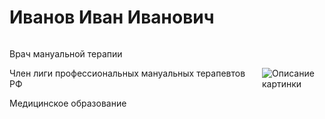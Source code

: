 # Иванов Иван Иванович

<div style="display: flex; align-items: center;">
  <div>
    <p>Врач мануальной терапии</p>
    <p>Член лиги профессиональных мануальных терапевтов РФ</p>
    <p>Медицинское образование</p>
  </div>
  <img src="path/to/vrachfoto.jpg" alt="Описание картинки" style="margin-left: 20px; max-width: 100px;">
</div>
